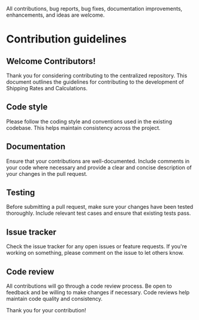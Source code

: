 All contributions, bug reports, bug fixes, documentation improvements, enhancements, and ideas are welcome.

# Contribution guidelines
## Welcome Contributors!
Thank you for considering contributing to the centralized repository. This document outlines the guidelines for contributing to the development of Shipping Rates and Calculations.

## Code style
Please follow the coding style and conventions used in the existing codebase. This helps maintain consistency across the project.

## Documentation
Ensure that your contributions are well-documented. Include comments in your code where necessary and provide a clear and concise description of your changes in the pull request.

## Testing
Before submitting a pull request, make sure your changes have been tested thoroughly. Include relevant test cases and ensure that existing tests pass.

## Issue tracker
Check the issue tracker for any open issues or feature requests. If you're working on something, please comment on the issue to let others know.

## Code review
All contributions will go through a code review process. Be open to feedback and be willing to make changes if necessary. Code reviews help maintain code quality and consistency.

Thank you for your contribution!

